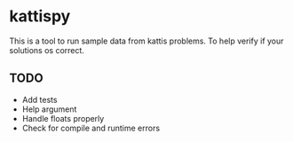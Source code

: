 # kattispy
This is a tool to run sample data from kattis problems. To help verify if your solutions os correct.



## TODO
* Add tests
* Help argument
* Handle floats properly
* Check for compile and runtime errors